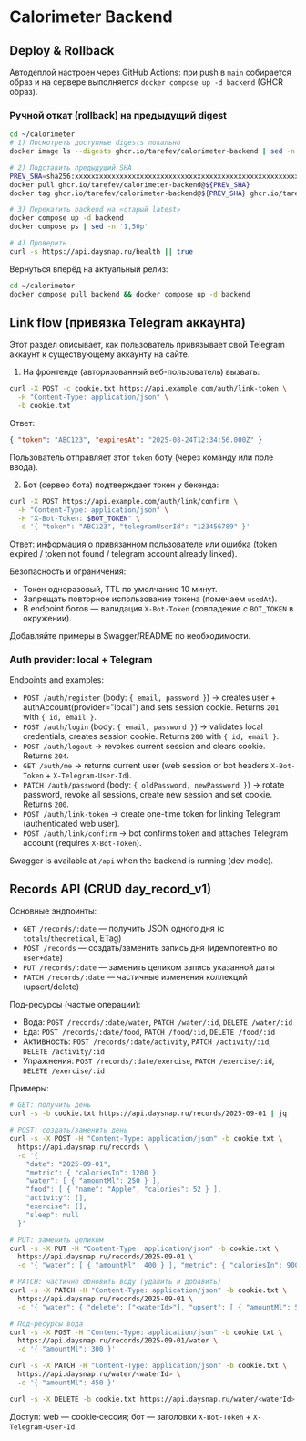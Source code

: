 # Calorimeter Backend

## Deploy & Rollback

Автодеплой настроен через GitHub Actions: при push в `main` собирается образ и на сервере выполняется `docker compose up -d backend` (GHCR образ).

### Ручной откат (rollback) на предыдущий digest

```bash
cd ~/calorimeter
# 1) Посмотреть доступные digests локально
docker image ls --digests ghcr.io/tarefev/calorimeter-backend | sed -n '1,10p'

# 2) Подставить предыдущий SHA
PREV_SHA=sha256:xxxxxxxxxxxxxxxxxxxxxxxxxxxxxxxxxxxxxxxxxxxxxxxxxxxxxxxxxxxxxxxx
docker pull ghcr.io/tarefev/calorimeter-backend@${PREV_SHA}
docker tag ghcr.io/tarefev/calorimeter-backend@${PREV_SHA} ghcr.io/tarefev/calorimeter-backend:latest

# 3) Перекатить backend на «старый latest»
docker compose up -d backend
docker compose ps | sed -n '1,50p'

# 4) Проверить
curl -s https://api.daysnap.ru/health || true
```

Вернуться вперёд на актуальный релиз:

```bash
cd ~/calorimeter
docker compose pull backend && docker compose up -d backend
```

## Link flow (привязка Telegram аккаунта)

Этот раздел описывает, как пользователь привязывает свой Telegram аккаунт к существующему аккаунту на сайте.

1. На фронтенде (авторизованный веб-пользователь) вызвать:

```bash
curl -X POST -c cookie.txt https://api.example.com/auth/link-token \
  -H "Content-Type: application/json" \
  -b cookie.txt
```

Ответ:

```json
{ "token": "ABC123", "expiresAt": "2025-08-24T12:34:56.000Z" }
```

Пользователь отправляет этот `token` боту (через команду или поле ввода).

2. Бот (сервер бота) подтверждает токен у бекенда:

```bash
curl -X POST https://api.example.com/auth/link/confirm \
  -H "Content-Type: application/json" \
  -H "X-Bot-Token: $BOT_TOKEN" \
  -d '{ "token": "ABC123", "telegramUserId": "123456789" }'
```

Ответ: информация о привязанном пользователе или ошибка (token expired / token not found / telegram account already linked).

Безопасность и ограничения:

- Токен одноразовый, TTL по умолчанию 10 минут.
- Запрещать повторное использование токена (помечаем `usedAt`).
- В endpoint ботов — валидация `X-Bot-Token` (совпадение с `BOT_TOKEN` в окружении).

Добавляйте примеры в Swagger/README по необходимости.

### Auth provider: local + Telegram

Endpoints and examples:

- `POST /auth/register` (body: `{ email, password }`) → creates user + authAccount(provider="local") and sets session cookie. Returns `201` with `{ id, email }`.
- `POST /auth/login` (body: `{ email, password }`) → validates local credentials, creates session cookie. Returns `200` with `{ id, email }`.
- `POST /auth/logout` → revokes current session and clears cookie. Returns `204`.
- `GET /auth/me` → returns current user (web session or bot headers `X-Bot-Token` + `X-Telegram-User-Id`).
- `PATCH /auth/password` (body: `{ oldPassword, newPassword }`) → rotate password, revoke all sessions, create new session and set cookie. Returns `200`.
- `POST /auth/link-token` → create one-time token for linking Telegram (authenticated web user).
- `POST /auth/link/confirm` → bot confirms token and attaches Telegram account (requires `X-Bot-Token`).

Swagger is available at `/api` when the backend is running (dev mode).

## Records API (CRUD day_record_v1)

Основные эндпоинты:

- `GET /records/:date` — получить JSON одного дня (с `totals`/`theoretical`, ETag)
- `POST /records` — создать/заменить запись дня (идемпотентно по `user+date`)
- `PUT /records/:date` — заменить целиком запись указанной даты
- `PATCH /records/:date` — частичные изменения коллекций (upsert/delete)

Под-ресурсы (частые операции):

- Вода: `POST /records/:date/water`, `PATCH /water/:id`, `DELETE /water/:id`
- Еда: `POST /records/:date/food`, `PATCH /food/:id`, `DELETE /food/:id`
- Активность: `POST /records/:date/activity`, `PATCH /activity/:id`, `DELETE /activity/:id`
- Упражнения: `POST /records/:date/exercise`, `PATCH /exercise/:id`, `DELETE /exercise/:id`

Примеры:

```bash
# GET: получить день
curl -s -b cookie.txt https://api.daysnap.ru/records/2025-09-01 | jq

# POST: создать/заменить день
curl -s -X POST -H "Content-Type: application/json" -b cookie.txt \
  https://api.daysnap.ru/records \
  -d '{
    "date": "2025-09-01",
    "metric": { "caloriesIn": 1200 },
    "water": [ { "amountMl": 250 } ],
    "food": [ { "name": "Apple", "calories": 52 } ],
    "activity": [],
    "exercise": [],
    "sleep": null
  }'

# PUT: заменить целиком
curl -s -X PUT -H "Content-Type: application/json" -b cookie.txt \
  https://api.daysnap.ru/records/2025-09-01 \
  -d '{ "water": [ { "amountMl": 400 } ], "metric": { "caloriesIn": 900 } }'

# PATCH: частично обновить воду (удалить и добавить)
curl -s -X PATCH -H "Content-Type: application/json" -b cookie.txt \
  https://api.daysnap.ru/records/2025-09-01 \
  -d '{ "water": { "delete": ["<waterId>"], "upsert": [ { "amountMl": 500 } ] } }'

# Под-ресурсы вода
curl -s -X POST -H "Content-Type: application/json" -b cookie.txt \
  https://api.daysnap.ru/records/2025-09-01/water \
  -d '{ "amountMl": 300 }'

curl -s -X PATCH -H "Content-Type: application/json" -b cookie.txt \
  https://api.daysnap.ru/water/<waterId> \
  -d '{ "amountMl": 450 }'

curl -s -X DELETE -b cookie.txt https://api.daysnap.ru/water/<waterId>
```

Доступ: web — cookie‑сессия; бот — заголовки `X-Bot-Token` + `X-Telegram-User-Id`.
